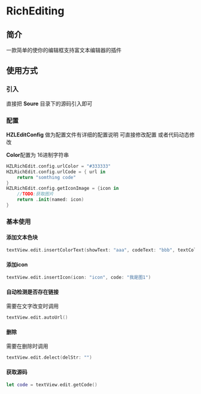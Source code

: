 # RichEditing
## 简介
一款简单的使你的编辑框支持富文本编辑器的插件

## 使用方式

### 引入
直接把 **Soure** 目录下的源码引入即可

### 配置

**HZLEditConfig** 做为配置文件有详细的配置说明 可直接修改配置 或者代码动态修改

**Color**配置为 16进制字符串
``` swift
HZLRichEdit.config.urlColor = "#333333"
HZLRichEdit.config.urlCode = { url in
    return "somthing code"
}
HZLRichEdit.config.getIconImage = {icon in
    //TODO:获取图片
    return .init(named: icon)
}
```

### 基本使用

#### 添加文本色块

``` swift
textView.edit.insertColorText(showText: "aaa", codeText: "bbb", textColor: "#b85aad")

```
#### 添加icon
``` swift
textView.edit.insertIcon(icon: "icon", code: "我是图1")
```
#### 自动检测是否存在链接
需要在文字改变时调用
``` swift
textView.edit.autoUrl()
```

#### 删除
需要在删除时调用
``` swift
textView.edit.delect(delStr: "")
```

#### 获取源码
``` swift
let code = textView.edit.getCode()
```
